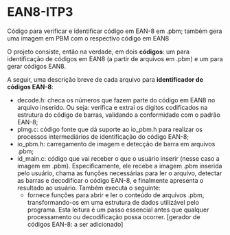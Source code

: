 # EAN8-ITP3
Código para verificar e identificar código em EAN-8 em .pbm; também gera uma imagem em PBM com o respectivo código em EAN8

O projeto consiste, então na verdade, em dois **códigos**: um para identificação de códigos em EAN8 (a partir de arquivos em .pbm) e um para gerar códigos EAN8.

A seguir, uma descrição breve de cada arquivo para **identificador de códigos EAN-8**:
- decode.h: checa os números que fazem parte do código em EAN8 no arquivo inserido. Ou seja: verifica e extrai os dígitos codificados na estrutura do código de barras, validando a conformidade com o padrão EAN-8;
- pImg.c: código fonte que dá suporte ao io_pbm.h para realizar os processos intermediários de identificação do código EAN-8;
- io_pbm.h: carregamento de imagem e detecção de barra em arquivos .pbm;
- id_main.c: código que vai receber o que o usuário inserir (nesse caso a imagem em .pbm). Especificamente, ele recebe a imagem .pbm inserida pelo usuário, chama as funções necessárias para ler o arquivo, detectar as barras e decodificar o código EAN-8, e finalmente apresenta o resultado ao usuário. Também executa o seguinte:
    - fornece funções para abrir e ler o conteúdo de arquivos .pbm, transformando-os em uma estrutura de dados utilizável pelo programa. Esta leitura é um passo essencial antes que qualquer processamento ou decodificação possa ocorrer. 
[gerador de códigos EAN-8: a ser adicionado]
